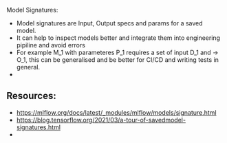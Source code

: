 Model Signatures:
* Model signatures are Input, Output specs and params for a saved model. 
* It can help to inspect models better and integrate them into engineering pipiline and avoid errors
* For example M_1 with parameteres P_1 requires a set of input D_1 and -> O_1, this can be generalised and be better for CI/CD and writing tests in general.
* 
## Resources:
* https://mlflow.org/docs/latest/_modules/mlflow/models/signature.html
* https://blog.tensorflow.org/2021/03/a-tour-of-savedmodel-signatures.html
* 